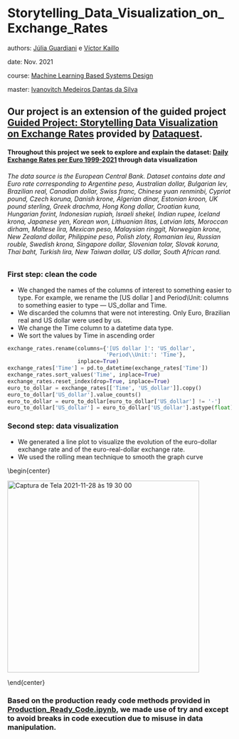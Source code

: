 # Storytelling_Data_Visualization_on_Exchange_Rates

authors:
[Júlia Guardiani](https://www.linkedin.com/in/juliaguardiani/) e
[Víctor Kaillo](https://www.linkedin.com/in/victorkaillo/)


date:
Nov. 2021

course: [Machine Learning Based Systems Design](https://github.com/ivanovitchm/mlops)

master: [Ivanovitch Medeiros Dantas da Silva](https://github.com/ivanovitchm)

## Our project is an extension of the guided project [Guided Project: Storytelling Data Visualization on Exchange Rates](https://app.dataquest.io/c/96/m/529/guided-project%3A-storytelling-data-visualization-on-exchange-rates/1/introducing-the-dataset) provided by [Dataquest](dataquest.io).
#### Throughout this project we seek to explore and explain the dataset: [Daily Exchange Rates per Euro 1999-2021](https://www.kaggle.com/lsind18/euro-exchange-daily-rates-19992020) through data visualization
###### The data source is the European Central Bank. Dataset contains date and Euro rate corresponding to Argentine peso, Australian dollar, Bulgarian lev, Brazilian real, Canadian dollar, Swiss franc, Chinese yuan renminbi, Cypriot pound, Czech koruna, Danish krone, Algerian dinar, Estonian kroon, UK pound sterling, Greek drachma, Hong Kong dollar, Croatian kuna, Hungarian forint, Indonesian rupiah, Israeli shekel, Indian rupee, Iceland krona, Japanese yen, Korean won, Lithuanian litas, Latvian lats, Moroccan dirham, Maltese lira, Mexican peso, Malaysian ringgit, Norwegian krone, New Zealand dollar, Philippine peso, Polish zloty, Romanian leu, Russian rouble, Swedish krona, Singapore dollar, Slovenian tolar, Slovak koruna, Thai baht, Turkish lira, New Taiwan dollar, US dollar, South African rand.

### First step: clean the code

- We changed the names of the columns of interest to something easier to type. For example, we rename the [US dollar ] and Period\Unit: columns to something easier to type — US_dollar and Time.
- We discarded the columns that were not interesting. Only Euro, Brazilian real and US dollar were used by us.
- We change the Time column to a datetime data type. 
- We sort the values by Time in ascending order
~~~ python
exchange_rates.rename(columns={'[US dollar ]': 'US_dollar',
                               'Period\\Unit:': 'Time'},
                      inplace=True)
exchange_rates['Time'] = pd.to_datetime(exchange_rates['Time'])
exchange_rates.sort_values('Time', inplace=True)
exchange_rates.reset_index(drop=True, inplace=True)
euro_to_dollar = exchange_rates[['Time', 'US_dollar']].copy()
euro_to_dollar['US_dollar'].value_counts() 
euro_to_dollar = euro_to_dollar[euro_to_dollar['US_dollar'] != '-']
euro_to_dollar['US_dollar'] = euro_to_dollar['US_dollar'].astype(float)
~~~

### Second step: data visualization

- We generated a line plot to visualize the evolution of the euro-dollar exchange rate and of the euro-real-dollar exchange rate.
- We used the rolling mean technique to smooth the graph curve

\begin{center}
  
<img width="431" alt="Captura de Tela 2021-11-28 às 19 30 00" src="https://user-images.githubusercontent.com/27768375/143788718-9e85a6a6-0b78-43e8-80cd-96d9fc81a4db.png">
  
\end{center}

### Based on the production ready code methods provided in [Production_Ready_Code.ipynb](https://github.com/ivanovitchm/mlops/blob/main/week_04/Production_Ready_Code.ipynb), we made use of try and except to avoid breaks in code execution due to misuse in data manipulation.
